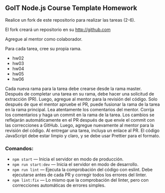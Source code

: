 ## GoIT Node.js Course Template Homework
Realice un fork de este repositorio para realizar las tareas (2-6). 

El fork creará un repositorio en su http://github.com

Agregue al mentor como colaborador.

Para cada tarea, cree su propia rama.
- hw02
- hw03 
- hw04
- hw05
- hw06

Cada nueva rama para la tarea debe crearse desde la rama master.
Después de completar una tarea en su rama, debe hacer una solicitud de extracción (PR). Luego, agregue al mentor para la revisión del código. Solo después de que el mentor apruebe el PR, puede fusionar la rama de la tarea en la rama principal.
Lea atentamente los comentarios del mentor. Corrija los comentarios y haga un commit en la rama de la tarea. Los cambios se reflejarán automáticamente en el PR después de que envíe el commit con las correcciones a GitHub. Luego, agregue nuevamente al mentor para la revisión del código.
Al entregar una tarea, incluya un enlace al PR.
El código JavaScript debe estar limpio y claro, y se debe usar Prettier para el formato.
### Comandos:
- `npm start` &mdash; Inicia el servidor en modo de producción.
- `npm run start:dev` &mdash; Inicia el servidor en modo de desarrollo.
- `npm run lint` &mdash; Ejecuta la comprobación del código con eslint. Debe ejecutarse antes de cada PR y corregir todos los errores del linter.
- `npm lint:fix` &mdash;  Lo mismo que la comprobación del linter, pero con correcciones automáticas de errores simples.
